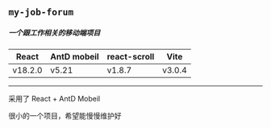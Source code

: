 ## ```my-job-forum```

##### 一个跟工作相关的移动端项目

|  React |AntD mobeil|react-scroll| Vite |
|--------|-----------|------------|------|
|v18.2.0 |   v5.21   |	 v1.8.7   |v3.0.4|

_ _ _


采用了 React + AntD Mobeil

很小的一个项目，希望能慢慢维护好




